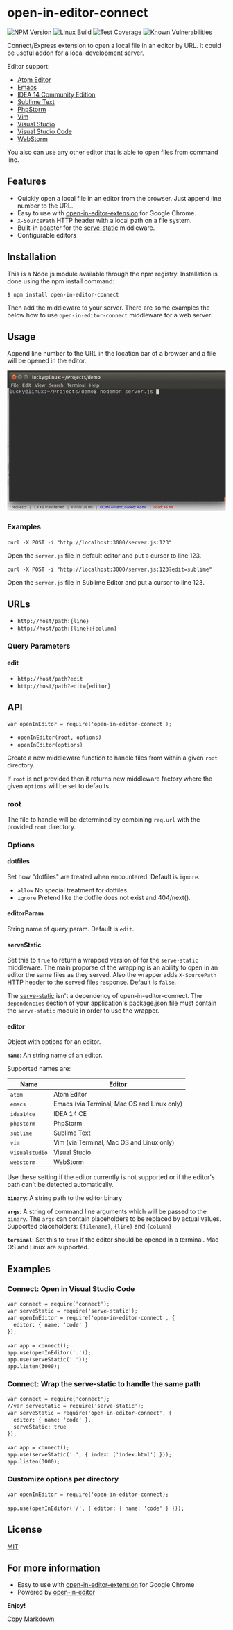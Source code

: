 # open-in-editor-connect

[![NPM Version][npm-image]][npm-url]
[![Linux Build][travis-image]][travis-url]
[![Test Coverage][coveralls-image]][coveralls-url]
[![Known Vulnerabilities][snyk-image]][snyk-url]

Connect/Express extension to open a local file in an editor by URL. It could be useful addon for a local development server.

Editor support:

-   [Atom Editor](https://atom.io/)
-   [Emacs](https://www.gnu.org/software/emacs/)
-   [IDEA 14 Community Edition](https://www.jetbrains.com/idea/download/)
-   [Sublime Text](http://www.sublimetext.com/)
-   [PhpStorm](https://www.jetbrains.com/phpstorm/)
-   [Vim](http://www.vim.org/)
-   [Visual Studio](https://www.visualstudio.com/)
-   [Visual Studio Code](https://code.visualstudio.com/)
-   [WebStorm](https://www.jetbrains.com/webstorm/)

You also can use any other editor that is able to open files from command line.

## Features

-   Quickly open a local file in an editor from the browser. Just append line number to the URL.
-   Easy to use with [open-in-editor-extension] for Google Chrome.
-   `X-SourcePath` HTTP header with a local path on a file system.
-   Built-in adapter for the [serve-static] middleware.
-   Configurable editors

## Installation

This is a Node.js module available through the npm registry. Installation is done using the npm install command:

    $ npm install open-in-editor-connect

Then add the middleware to your server. There are some examples the below how to use `open-in-editor-connect` middleware for a web server.

## Usage

Append line number to the URL in the location bar of a browser and a file will be opened in the editor.

![open-in-editor-connect](images/open-in-editor-connect.gif)

### Examples

`curl -X POST -i "http://localhost:3000/server.js:123"`

Open the `server.js` file in default editor and put a cursor to line 123.

`curl -X POST -i "http://localhost:3000/server.js:123?edit=sublime"`

Open the `server.js` file in Sublime Editor and put a cursor to line 123.

## URLs

-   `http://host/path:{line}`
-   `http://host/path:{line}:{column}`

### Query Parameters

#### edit

-   `http://host/path?edit`
-   `http://host/path?edit={editor}`

## API

    var openInEditor = require('open-in-editor-connect');

-   `openInEditor(root, options)`
-   `openInEditor(options)`

Create a new middleware function to handle files from within a given `root` directory.

If `root` is not provided then it returns new middleware factory where the given `options` will be set to defaults.

### root

The file to handle will be determined by combining `req.url` with the provided `root` directory.

### Options

#### dotfiles

Set how "dotfiles" are treated when encountered. Default is `ignore`.

-   `allow` No special treatment for dotfiles.
-   `ignore` Pretend like the dotfile does not exist and 404/next().
    <!--* 'deny' Deny a request for a dotfile and 403/next().-->

#### editorParam

String name of query param. Default is `edit`.

#### serveStatic

Set this to `true` to return a wrapped version of for the `serve-static` middleware.
The main proporse of the wrapping is an ability to open in an editor the same files as they served.
Also the wrapper adds `X-SourcePath` HTTP header to the served files response.
Default is `false`.

The [serve-static] isn't a dependency of open-in-editor-connect.
The `dependencies` section of your application's package.json file must contain the `serve-static` module
in order to use the wrapper.

#### editor

Object with options for an editor.

**`name`**: An string name of an editor.

Supported names are:

| Name           | Editor                                      |
| -------------- | ------------------------------------------- |
| `atom`         | Atom Editor                                 |
| `emacs`        | Emacs (via Terminal, Mac OS and Linux only) |
| `idea14ce`     | IDEA 14 CE                                  |
| `phpstorm`     | PhpStorm                                    |
| `sublime`      | Sublime Text                                |
| `vim`          | Vim (via Terminal, Mac OS and Linux only)   |
| `visualstudio` | Visual Studio                               |
| `webstorm`     | WebStorm                                    |

Use these setting if the editor currently is not supported or if the editor's path can't be detected automatically.

**`binary`**: A string path to the editor binary

**`args`**: A string of command line arguments which will be passed to the `binary`. The `args` can contain placeholders to be replaced by actual values. Supported placeholders: `{filename}`, `{line}` and `{column}`

**`terminal`**: Set this to `true` if the editor should be opened in a terminal. Mac OS and Linux are supported.

## Examples

### Connect: Open in Visual Studio Code

    var connect = require('connect');
    var serveStatic = require('serve-static');
    var openInEditor = require('open-in-editor-connect', {
      editor: { name: 'code' }
    });

    var app = connect();
    app.use(openInEditor('.'));
    app.use(serveStatic('.'));
    app.listen(3000);

### Connect: Wrap the serve-static to handle the same path

    var connect = require('connect');
    //var serveStatic = require('serve-static');
    var serveStatic = require('open-in-editor-connect', {
      editor: { name: 'code' },
      serveStatic: true
    });

    var app = connect();
    app.use(serveStatic('.', { index: ['index.html'] }));
    app.listen(3000);

### Customize options per directory

    var openInEditor = require('open-in-editor-connect);

    app.use(openInEditor('/', { editor: { name: 'code' } }));

## License

[MIT](LICENSE)

## For more information

-   Easy to use with [open-in-editor-extension] for Google Chrome
-   Powered by [open-in-editor]

**Enjoy!**

[serve-static]: https://www.npmjs.com/package/serve-static
[open-in-editor]: https://github.com/lahmatiy/open-in-editor
[open-in-editor-extension]: https://chrome.google.com/webstore/detail/open-in-editor/fmgbklepjbpnmgplnabblaehammnbmgg
[npm-image]: https://img.shields.io/npm/v/open-in-editor-connect.svg
[npm-url]: https://npmjs.org/package/open-in-editor-connect
[travis-image]: https://travis-ci.org/generalov/open-in-editor-connect.svg?label=Linux
[travis-url]: https://travis-ci.org/generalov/open-in-editor-connect
[coveralls-image]: https://coveralls.io/repos/github/generalov/open-in-editor-connect/badge.svg?
[coveralls-url]: https://coveralls.io/github/generalov/open-in-editor-connect
[snyk-image]: https://snyk.io/test/github/generalov/open-in-editor-connect/badge.svg
[snyk-url]: https://snyk.io/test/github/generalov/open-in-editor-connect

Copy Markdown

